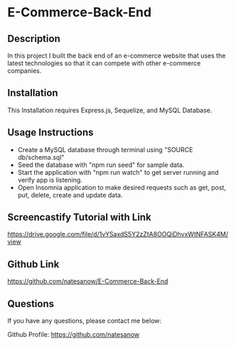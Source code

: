 # E-Commerce-Back-End

## Description

In this project I built the back end of an e-commerce website that uses the latest technologies so that it can compete with other e-commerce companies.

## Installation

This Installation requires Express.js, Sequelize, and MySQL Database.

## Usage Instructions

* Create a MySQL database through terminal using "SOURCE db/schema.sql"
* Seed the database with "npm run seed" for sample data.
* Start the application with "npm run watch" to get server running and verify app is listening.
* Open Insomnia application to make desired requests such as get, post, put, delete, create and update data.

## Screencastify Tutorial with Link

https://drive.google.com/file/d/1vYSaxdS5Y2zZtA8OOQiDhvxWtNFASK4M/view

## Github Link

https://github.com/natesanow/E-Commerce-Back-End

## Questions 

If you have any questions, please contact me below:

Github Profile: https://github.com/natesanow 


